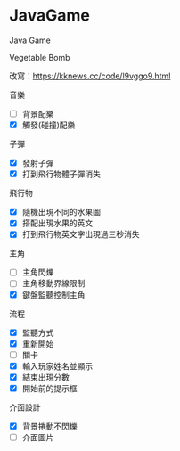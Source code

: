 # JavaGame
Java Game

Vegetable Bomb

改寫：https://kknews.cc/code/l9vggo9.html


音樂<br>
- [ ] 背景配樂<br>
- [X] 觸發(碰撞)配樂<br>

子彈<br>
- [x] 發射子彈<br>
- [x] 打到飛行物體子彈消失<br>

飛行物<br>
- [x] 隨機出現不同的水果圖<br>
- [x] 搭配出現水果的英文<br>
- [x] 打到飛行物英文字出現過三秒消失<br>

主角<br>
- [ ] 主角閃爍<br>
- [ ] 主角移動界線限制<br>
- [X] 鍵盤監聽控制主角<br>

流程<br>
- [x] 監聽方式<br>
- [x] 重新開始<br>
- [ ] 關卡<br>
- [X] 輸入玩家姓名並顯示
- [X] 結束出現分數
- [X] 開始前的提示框<br>

介面設計<br>
- [X] 背景捲動不閃爍
- [ ] 介面圖片<br>
